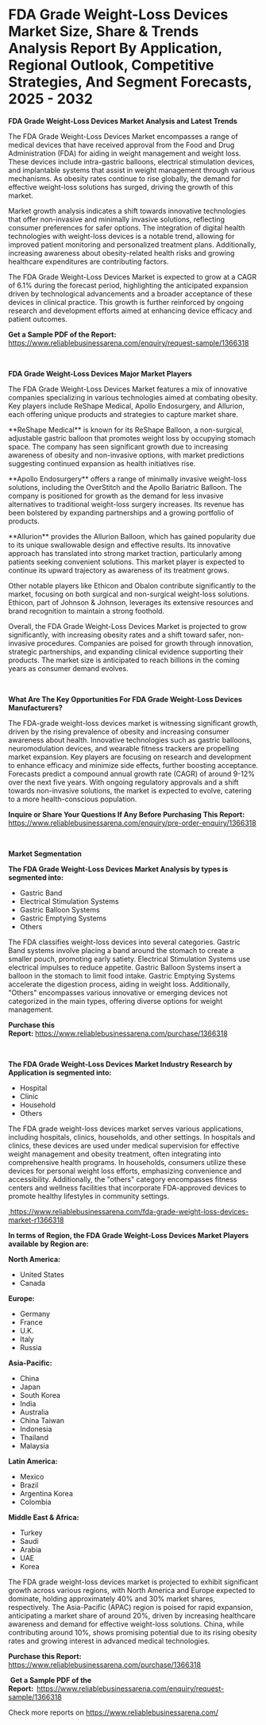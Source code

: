 <p><h1>FDA Grade Weight-Loss Devices Market Size, Share & Trends Analysis Report By Application, Regional Outlook, Competitive Strategies, And Segment Forecasts, 2025 - 2032</h1></p><p><strong>FDA Grade Weight-Loss Devices Market Analysis and Latest Trends</strong></p>
<p><p>The FDA Grade Weight-Loss Devices Market encompasses a range of medical devices that have received approval from the Food and Drug Administration (FDA) for aiding in weight management and weight loss. These devices include intra-gastric balloons, electrical stimulation devices, and implantable systems that assist in weight management through various mechanisms. As obesity rates continue to rise globally, the demand for effective weight-loss solutions has surged, driving the growth of this market.</p><p>Market growth analysis indicates a shift towards innovative technologies that offer non-invasive and minimally invasive solutions, reflecting consumer preferences for safer options. The integration of digital health technologies with weight-loss devices is a notable trend, allowing for improved patient monitoring and personalized treatment plans. Additionally, increasing awareness about obesity-related health risks and growing healthcare expenditures are contributing factors.</p><p>The FDA Grade Weight-Loss Devices Market is expected to grow at a CAGR of 6.1% during the forecast period, highlighting the anticipated expansion driven by technological advancements and a broader acceptance of these devices in clinical practice. This growth is further reinforced by ongoing research and development efforts aimed at enhancing device efficacy and patient outcomes.</p></p>
<p><strong>Get a Sample PDF of the Report:&nbsp;</strong> <a href="https://www.reliablebusinessarena.com/enquiry/request-sample/1366318?utm_campaign=3566&utm_medium=2&utm_source=Github&utm_content=ia&utm_term=22032025&utm_id=fda-grade-weight-loss-devices">https://www.reliablebusinessarena.com/enquiry/request-sample/1366318</a></p>
<p>&nbsp;</p>
<p><strong>FDA Grade Weight-Loss Devices Major Market Players</strong></p>
<p><p>The FDA Grade Weight-Loss Devices Market features a mix of innovative companies specializing in various technologies aimed at combating obesity. Key players include ReShape Medical, Apollo Endosurgery, and Allurion, each offering unique products and strategies to capture market share.</p><p>**ReShape Medical** is known for its ReShape Balloon, a non-surgical, adjustable gastric balloon that promotes weight loss by occupying stomach space. The company has seen significant growth due to increasing awareness of obesity and non-invasive options, with market predictions suggesting continued expansion as health initiatives rise.</p><p>**Apollo Endosurgery** offers a range of minimally invasive weight-loss solutions, including the OverStitch and the Apollo Bariatric Balloon. The company is positioned for growth as the demand for less invasive alternatives to traditional weight-loss surgery increases. Its revenue has been bolstered by expanding partnerships and a growing portfolio of products.</p><p>**Allurion** provides the Allurion Balloon, which has gained popularity due to its unique swallowable design and effective results. Its innovative approach has translated into strong market traction, particularly among patients seeking convenient solutions. This market player is expected to continue its upward trajectory as awareness of its treatment grows.</p><p>Other notable players like Ethicon and Obalon contribute significantly to the market, focusing on both surgical and non-surgical weight-loss solutions. Ethicon, part of Johnson & Johnson, leverages its extensive resources and brand recognition to maintain a strong foothold.</p><p>Overall, the FDA Grade Weight-Loss Devices Market is projected to grow significantly, with increasing obesity rates and a shift toward safer, non-invasive procedures. Companies are poised for growth through innovation, strategic partnerships, and expanding clinical evidence supporting their products. The market size is anticipated to reach billions in the coming years as consumer demand evolves.</p></p>
<p>&nbsp;</p>
<p><strong>What Are The Key Opportunities For FDA Grade Weight-Loss Devices Manufacturers?</strong></p>
<p><p>The FDA-grade weight-loss devices market is witnessing significant growth, driven by the rising prevalence of obesity and increasing consumer awareness about health. Innovative technologies such as gastric balloons, neuromodulation devices, and wearable fitness trackers are propelling market expansion. Key players are focusing on research and development to enhance efficacy and minimize side effects, further boosting acceptance. Forecasts predict a compound annual growth rate (CAGR) of around 9-12% over the next five years. With ongoing regulatory approvals and a shift towards non-invasive solutions, the market is expected to evolve, catering to a more health-conscious population.</p></p>
<p><strong>Inquire or Share Your Questions If Any Before Purchasing This Report:</strong> <a href="https://www.reliablebusinessarena.com/enquiry/pre-order-enquiry/1366318?utm_campaign=3566&utm_medium=2&utm_source=Github&utm_content=ia&utm_term=22032025&utm_id=fda-grade-weight-loss-devices">https://www.reliablebusinessarena.com/enquiry/pre-order-enquiry/1366318</a></p>
<p>&nbsp;</p>
<p><strong>Market Segmentation</strong></p>
<p><strong>The FDA Grade Weight-Loss Devices Market Analysis by types is segmented into:</strong></p>
<p><ul><li>Gastric Band</li><li>Electrical Stimulation Systems</li><li>Gastric Balloon Systems</li><li>Gastric Emptying Systems</li><li>Others</li></ul></p>
<p><p>The FDA classifies weight-loss devices into several categories. Gastric Band systems involve placing a band around the stomach to create a smaller pouch, promoting early satiety. Electrical Stimulation Systems use electrical impulses to reduce appetite. Gastric Balloon Systems insert a balloon in the stomach to limit food intake. Gastric Emptying Systems accelerate the digestion process, aiding in weight loss. Additionally, "Others" encompasses various innovative or emerging devices not categorized in the main types, offering diverse options for weight management.</p></p>
<p><strong>Purchase this Report:&nbsp;</strong><a href="https://www.reliablebusinessarena.com/purchase/1366318?utm_campaign=3566&utm_medium=2&utm_source=Github&utm_content=ia&utm_term=22032025&utm_id=fda-grade-weight-loss-devices">https://www.reliablebusinessarena.com/purchase/1366318</a></p>
<p>&nbsp;</p>
<p><strong>The FDA Grade Weight-Loss Devices Market Industry Research by Application is segmented into:</strong></p>
<p><ul><li>Hospital</li><li>Clinic</li><li>Household</li><li>Others</li></ul></p>
<p><p>The FDA grade weight-loss devices market serves various applications, including hospitals, clinics, households, and other settings. In hospitals and clinics, these devices are used under medical supervision for effective weight management and obesity treatment, often integrating into comprehensive health programs. In households, consumers utilize these devices for personal weight loss efforts, emphasizing convenience and accessibility. Additionally, the "others" category encompasses fitness centers and wellness facilities that incorporate FDA-approved devices to promote healthy lifestyles in community settings.</p></p>
<p><a href="https://www.reliablebusinessarena.com/fda-grade-weight-loss-devices-market-r1366318?utm_campaign=3566&utm_medium=2&utm_source=Github&utm_content=ia&utm_term=22032025&utm_id=fda-grade-weight-loss-devices">&nbsp;https://www.reliablebusinessarena.com/fda-grade-weight-loss-devices-market-r1366318</a></p>
<p><strong>In terms of Region, the FDA Grade Weight-Loss Devices Market Players available by Region are:</strong></p>
<p>
    <p> <strong> North America: </strong>
        <ul>
            <li>United States</li>
            <li>Canada</li>
        </ul>
        </p> 
    <p> <strong> Europe: </strong>
        <ul>
            <li>Germany</li>
            <li>France</li>
            <li>U.K.</li>
            <li>Italy</li>
            <li>Russia</li>
        </ul>
        </p> 
    <p> <strong> Asia-Pacific: </strong>
        <ul>
            <li>China</li>
            <li>Japan</li>
            <li>South Korea</li>
            <li>India</li>
            <li>Australia</li>
            <li>China Taiwan</li>
            <li>Indonesia</li>
            <li>Thailand</li>
            <li>Malaysia</li>
        </ul>
        </p> 
    <p> <strong> Latin America: </strong>
        <ul>
            <li>Mexico</li>
            <li>Brazil</li>
            <li>Argentina Korea</li>
            <li>Colombia</li>
        </ul>
        </p> 
    <p> <strong> Middle East & Africa: </strong>
        <ul>
            <li>Turkey</li>
            <li>Saudi</li>
            <li>Arabia</li>
            <li>UAE</li>
            <li>Korea</li>
        </ul>
    </p>
    </p>
<p><p>The FDA grade weight-loss devices market is projected to exhibit significant growth across various regions, with North America and Europe expected to dominate, holding approximately 40% and 30% market shares, respectively. The Asia-Pacific (APAC) region is poised for rapid expansion, anticipating a market share of around 20%, driven by increasing healthcare awareness and demand for effective weight-loss solutions. China, while contributing around 10%, shows promising potential due to its rising obesity rates and growing interest in advanced medical technologies.</p></p>
<p><strong>Purchase this Report: </strong><a href="https://www.reliablebusinessarena.com/purchase/1366318?utm_campaign=3566&utm_medium=2&utm_source=Github&utm_content=ia&utm_term=22032025&utm_id=fda-grade-weight-loss-devices">https://www.reliablebusinessarena.com/purchase/1366318</a></p>
<p>&nbsp;<strong>Get a Sample PDF of the Report:&nbsp;&nbsp;</strong><a href="https://www.reliablebusinessarena.com/enquiry/request-sample/1366318?utm_campaign=3566&utm_medium=2&utm_source=Github&utm_content=ia&utm_term=22032025&utm_id=fda-grade-weight-loss-devices">https://www.reliablebusinessarena.com/enquiry/request-sample/1366318</a></p>
<p><strong></strong></p>
<p>Check more reports on <a href="https://www.reliablebusinessarena.com/?utm_campaign=3566&utm_medium=2&utm_source=Github&utm_content=ia&utm_term=22032025&utm_id=fda-grade-weight-loss-devices">https://www.reliablebusinessarena.com/</a></p>